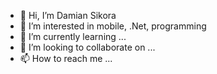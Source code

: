 - 👋 Hi, I’m Damian Sikora
- 👀 I’m interested in mobile, .Net, programming
- 🌱 I’m currently learning ...
- 💞️ I’m looking to collaborate on ...
- 📫 How to reach me ...

<!---
damiansikora85/damiansikora85 is a ✨ special ✨ repository because its `README.md` (this file) appears on your GitHub profile.
You can click the Preview link to take a look at your changes.
--->
